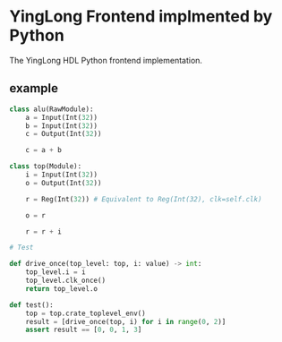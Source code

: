 # YingLong Frontend implmented by Python

The YingLong HDL Python frontend implementation.

## example

```python
class alu(RawModule):
    a = Input(Int(32))
    b = Input(Int(32))
    c = Output(Int(32))

    c = a + b

class top(Module):
    i = Input(Int(32))
    o = Output(Int(32))

    r = Reg(Int(32)) # Equivalent to Reg(Int(32), clk=self.clk)

    o = r

    r = r + i
```

```python
# Test

def drive_once(top_level: top, i: value) -> int:
    top_level.i = i
    top_level.clk_once()
    return top_level.o

def test():
    top = top.crate_toplevel_env()
    result = [drive_once(top, i) for i in range(0, 2)]
    assert result == [0, 0, 1, 3]
```
